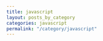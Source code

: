 ```yaml
---
title: javascript
layout: posts_by_category
categories: javascript
permalink: "/category/javascript"
---
```


